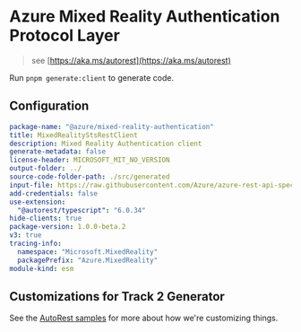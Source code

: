 # Azure Mixed Reality Authentication Protocol Layer

> see [https://aka.ms/autorest](https://aka.ms/autorest)

Run `pnpm generate:client` to generate code.

## Configuration

```yaml
package-name: "@azure/mixed-reality-authentication"
title: MixedRealityStsRestClient
description: Mixed Reality Authentication client
generate-metadata: false
license-header: MICROSOFT_MIT_NO_VERSION
output-folder: ../
source-code-folder-path: ./src/generated
input-file: https://raw.githubusercontent.com/Azure/azure-rest-api-specs/aa19725fe79aea2a9dc580f3c66f77f89cc34563/specification/mixedreality/data-plane/Microsoft.MixedReality/preview/2019-02-28-preview/mr-sts.json
add-credentials: false
use-extension:
  "@autorest/typescript": "6.0.34"
hide-clients: true
package-version: 1.0.0-beta.2
v3: true
tracing-info:
  namespace: "Microsoft.MixedReality"
  packagePrefix: "Azure.MixedReality"
module-kind: esm
```

## Customizations for Track 2 Generator

See the [AutoRest samples](https://github.com/Azure/autorest/tree/master/Samples/3b-custom-transformations)
for more about how we're customizing things.

